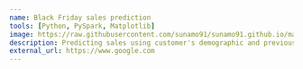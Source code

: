 ```yaml
---
name: Black Friday sales prediction
tools: [Python, PySpark, Matplotlib]
image: https://raw.githubusercontent.com/sunamo91/sunamo91.github.io/master/Images/ashkan-forouzani-sUlR4Iul-9c-unsplash.jpg
description: Predicting sales using customer's demographic and previous spending information
external_url: https://www.google.com
---
```

